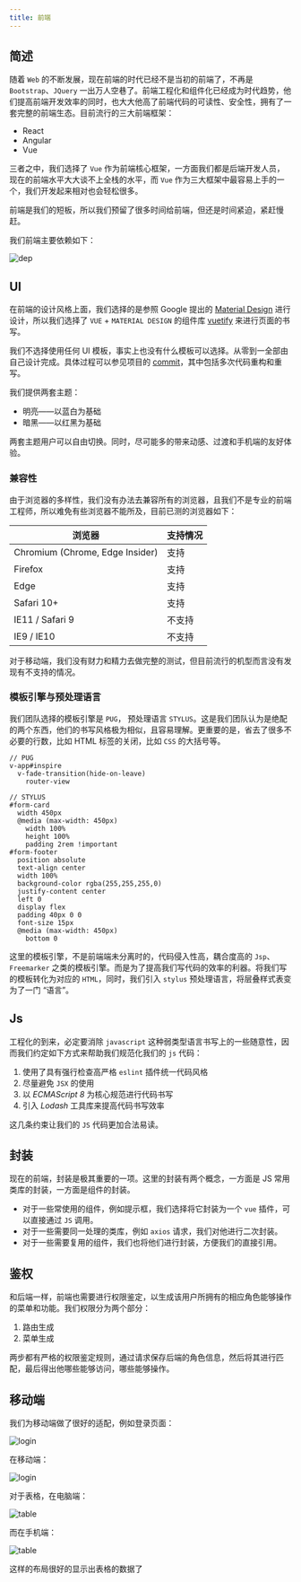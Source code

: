 ```yaml
---
title: 前端
---
```


## 简述

随着 `Web` 的不断发展，现在前端的时代已经不是当初的前端了，不再是 `Bootstrap`、`JQuery` 一出万人空巷了。前端工程化和组件化已经成为时代趋势，他们提高前端开发效率的同时，也大大他高了前端代码的可读性、安全性，拥有了一套完整的前端生态。目前流行的三大前端框架：

- React
- Angular
- Vue

三者之中，我们选择了 `Vue` 作为前端核心框架，一方面我们都是后端开发人员，现在的前端水平大大谈不上全栈的水平，而 `Vue` 作为三大框架中最容易上手的一个，我们开发起来相对也会轻松很多。

前端是我们的短板，所以我们预留了很多时间给前端，但还是时间紧迫，紧赶慢赶。

我们前端主要依赖如下：

![dep](http://image.japoul.cn/docs/%E6%B7%B1%E5%BA%A6%E6%88%AA%E5%9B%BE_%E9%80%89%E6%8B%A9%E5%8C%BA%E5%9F%9F_20191120214407.png)



## UI

在前端的设计风格上面，我们选择的是参照 Google 提出的 [Material Design](https://material.io/design/) 进行设计，所以我们选择了 `VUE` + `MATERIAL DESIGN` 的组件库 [vuetify](https://vuetifyjs.com/zh-Hans/) 来进行页面的书写。

我们不选择使用任何 UI 模板，事实上也没有什么模板可以选择。从零到一全部由自己设计完成。具体过程可以参见项目的 [commit](https://github.com/GeneralAndKing/one-yard-ui/commits/master)，其中包括多次代码重构和重写。

我们提供两套主题：

- 明亮——以蓝白为基础
- 暗黑——以红黑为基础

两套主题用户可以自由切换。同时，尽可能多的带来动感、过渡和手机端的友好体验。

### 兼容性

由于浏览器的多样性，我们没有办法去兼容所有的浏览器，且我们不是专业的前端工程师，所以难免有些浏览器不能所及，目前已测的浏览器如下：

| 浏览器                          | 支持情况 |
| ------------------------------- | -------- |
| Chromium (Chrome, Edge Insider) | 支持     |
| Firefox                         | 支持     |
| Edge                            | 支持     |
| Safari 10+                      | 支持     |
| IE11 / Safari 9                 | 不支持   |
| IE9 / IE10                      | 不支持   |

对于移动端，我们没有财力和精力去做完整的测试，但目前流行的机型而言没有发现有不支持的情况。

### 模板引擎与预处理语言

我们团队选择的模板引擎是 `PUG`， 预处理语言 `STYLUS`。这是我们团队认为是绝配的两个东西，他们的书写风格极为相似，且容易理解。更重要的是，省去了很多不必要的行数，比如 HTML 标签的关闭，比如 `CSS` 的大括号等。

```stylus
// PUG
v-app#inspire
  v-fade-transition(hide-on-leave)
    router-view
```

```stylus
// STYLUS
#form-card
  width 450px
  @media (max-width: 450px)
    width 100%
    height 100%
    padding 2rem !important
#form-footer
  position absolute
  text-align center
  width 100%
  background-color rgba(255,255,255,0)
  justify-content center
  left 0
  display flex
  padding 40px 0 0
  font-size 15px
  @media (max-width: 450px)
    bottom 0
```

这里的模板引擎，不是前端端未分离时的，代码侵入性高，耦合度高的 `Jsp`、 `Freemarker` 之类的模板引擎。而是为了提高我们写代码的效率的利器。将我们写的模板转化为对应的 `HTML`，同时，我们引入 `stylus` 预处理语言，将层叠样式表变为了一门 “语言”。

## Js

工程化的到来，必定要消除 `javascript` 这种弱类型语言书写上的一些随意性，因而我们约定如下方式来帮助我们规范化我们的 `js` 代码：

1. 使用了具有强行检查高严格 `eslint` 插件统一代码风格
2. 尽量避免 `JSX` 的使用
3. 以 *ECMAScript 8* 为核心规范进行代码书写
4. 引入  *Lodash* 工具库来提高代码书写效率

这几条约束让我们的 `JS` 代码更加合法易读。

## 封装

现在的前端，封装是极其重要的一项。这里的封装有两个概念，一方面是 JS 常用类库的封装，一方面是组件的封装。

- 对于一些常使用的组件，例如提示框，我们选择将它封装为一个 `vue` 插件，可以直接通过 `JS` 调用。
- 对于一些需要同一处理的类库，例如 `axios` 请求，我们对他进行二次封装。
- 对于一些需要复用的组件，我们也将他们进行封装，方便我们的直接引用。

## 鉴权

和后端一样，前端也需要进行权限鉴定，以生成该用户所拥有的相应角色能够操作的菜单和功能。我们权限分为两个部分：

1. 路由生成
2. 菜单生成

两步都有严格的权限鉴定规则，通过请求保存后端的角色信息，然后将其进行匹配，最后得出他哪些能够访问，哪些能够操作。

## 移动端

我们为移动端做了很好的适配，例如登录页面：

![login](http://image.japoul.cn/docs/%E6%B7%B1%E5%BA%A6%E6%88%AA%E5%9B%BE_%E9%80%89%E6%8B%A9%E5%8C%BA%E5%9F%9F_20191121020223.png)

在移动端：

![login](http://image.japoul.cn/docs/Screenshot_20191121_015608_mark.via.jpg)

对于表格，在电脑端：

![table](http://image.japoul.cn/docs/%E6%B7%B1%E5%BA%A6%E6%88%AA%E5%9B%BE_%E9%80%89%E6%8B%A9%E5%8C%BA%E5%9F%9F_20191121015534.png)

而在手机端：

![table](http://image.japoul.cn/docs/Screenshot_20191121_015914_mark.via.jpg)

这样的布局很好的显示出表格的数据了
